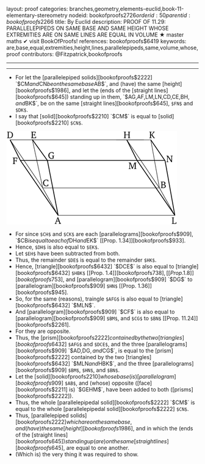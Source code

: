 layout: proof
categories: branches,geometry,elements-euclid,book-11-elementary-stereometry
nodeid: bookofproofs$2726
orderid: 50
parentid: bookofproofs$2266
title: By Euclid
description: PROOF OF 11.29: PARALLELEPIPEDS ON SAME BASE AND SAME HEIGHT WHOSE EXTREMITIES ARE ON SAME LINES ARE EQUAL IN VOLUME &#9733; master maths &#10004; visit BookOfProofs!
references: bookofproofs$6419
keywords: are,base,equal,extremities,height,lines,parallelepipeds,same,volume,whose,proof
contributors: @Fitzpatrick,bookofproofs


---


---



* For let the [parallelepiped solids][bookofproofs$2222] `$CM$` and `$CN$` be on the same base `$AB$`, and (have) the same [height][bookofproofs$1986], and let the (ends of the [straight lines][bookofproofs$645]) standing up in them, `$AG$`, `$AF$`, `$LM$`, `$LN$`, `$CD$`, `$CE$`, `$BH$`, and `$BK$`, be on the same [straight lines][bookofproofs$645], `$FN$` and `$DK$`.
* I say that [solid][bookofproofs$2210] `$CM$` is equal to [solid][bookofproofs$2210] `$CN$`.

![fig29e](https://github.com/bookofproofs/bookofproofs.github.io/blob/main/_sources/_assets/images/euclid/Book11/fig29e.png?raw=true)

* For since `$CH$` and `$CK$` are each [parallelograms][bookofproofs$909], `$CB$` is equal to each of `$DH$` and `$EK$` [[Prop. 1.34]][bookofproofs$933].
* Hence, `$DH$` is also equal to `$EK$`.
* Let `$EH$` have been subtracted from both.
* Thus, the remainder `$DE$` is equal to the remainder `$HK$`.
* Hence, [triangle][bookofproofs$6432] `$DCE$` is also equal to [triangle][bookofproofs$6432] `$HBK$` [[Prop. 1.4]][bookofproofs$738], [[Prop. 1.8]][bookofproofs$753], and [parallelogram][bookofproofs$909] `$DG$` to [parallelogram][bookofproofs$909] `$HN$` [[Prop. 1.36]][bookofproofs$945].
* So, for the same (reasons), traingle `$AFG$` is also equal to [triangle][bookofproofs$6432] `$MLN$`.
* And [parallelogram][bookofproofs$909] `$CF$` is also equal to [parallelogram][bookofproofs$909] `$BM$`, and `$CG$` to `$BN$` [[Prop. 11.24]][bookofproofs$2261].
* For they are opposite.
* Thus, the [prism][bookofproofs$2222] contained by the two [triangles][bookofproofs$6432] `$AFG$` and `$DCE$`, and the three [parallelograms][bookofproofs$909] `$AD$`, `$DG$`, and `$CG$`, is equal to the [prism][bookofproofs$2222] contained by the two [triangles][bookofproofs$6432] `$MLN$` and `$HBK$`, and the three [parallelograms][bookofproofs$909] `$BM$`, `$HN$`, and `$BN$`.
* Let the [solid][bookofproofs$2210] whose base (is) [parallelogram][bookofproofs$909] `$AB$`, and (whose) opposite ([face][bookofproofs$2211] is) `$GEHM$`, have been added to both ([prisms][bookofproofs$2222]).
* Thus, the whole [parallelepipedal solid][bookofproofs$2222] `$CM$` is equal to the whole [parallelepipedal solid][bookofproofs$2222] `$CN$`.
* Thus, [parallelepiped solids][bookofproofs$2222] which are on the same base, and (have) the same [height][bookofproofs$1986], and in which the (ends of the [straight lines][bookofproofs$645]) standing up (are) on the same [straight lines][bookofproofs$645], are equal to one another.
* (Which is) the very thing it was required to show.
